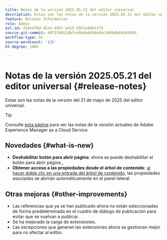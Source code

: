 ```yaml
---
title: Notas de la versión 2025.05.21 del editor universal
description: Estas son las notas de la versión 2025.05.21 del editor universal.
feature: Release Information
role: Admin
exl-id: d16ed78d-d5a3-45bf-a415-5951e60b53f9
source-git-commit: 40f3f4652dbfce9bda65b8e69c349b9a8a563469
workflow-type: ht
source-wordcount: '135'
ht-degree: 100%

---
```



# Notas de la versión 2025.05.21 del editor universal {#release-notes}

Estas son las notas de la versión del 21 de mayo de 2025 del editor universal.

>[!TIP]
>
>Consulte [esta página](/help/release-notes/release-notes-cloud/release-notes-current.md) para ver las notas de la versión actuales de Adobe Experience Manager as a Cloud Service.

## Novedades {#what-is-new}

* **Deshabilitar botón para abrir página**: ahora se puede deshabilitar el botón para abrir página [.](/help/implementing/universal-editor/customizing.md#open-page)
* **Obtener acceso a las propiedades desde el árbol de contenido**: [al hacer doble clic en una entrada del árbol de contenido,](/help/sites-cloud/authoring/universal-editor/navigation.md) las propiedades asociadas se abrirán automáticamente en el panel lateral.

## Otras mejoras {#other-improvements}

* Las referencias que ya se han publicado ahora no están seleccionadas de forma predeterminada en el cuadro de diálogo de publicación para evitar que se vuelvan a publicar.
* Se ha mejorado la carga de extensiones.
* Las excepciones que generan las extensiones ahora se gestionan mejor para no afectar al editor.
